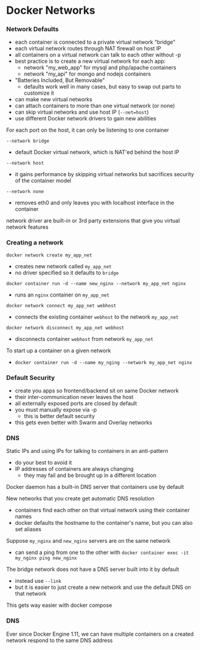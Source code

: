 # Docker Networks

### Network Defaults
* each container is connected to a private virtual network "bridge"
* each virtual network routes through NAT firewall on host IP
* all containers on a virtual network can talk to each other without -p
* best practice is to create a new virtual network for each app:
  * network "my_web_app" for mysql and php/apache containers
  * network "my_api" for mongo and nodejs containers
* "Batteries Included, But Removable"
  * defaults work well in many cases, but easy to swap out parts to customize it
* can make new virtual networks
* can attach containers to more than one virtual network (or none)
* can skip virtual networks and use host IP (`--net=host`)
* use different Docker network drivers to gain new abilities

For each port on the host, it can only be listening to one container

`--network bridge`
* default Docker virtual network, which is NAT'ed behind the host IP

`--network host`
* it gains performance by skipping virtual networks but sacrifices security of the container model

`--network none`
* removes eth0 and only leaves you with localhost interface in the container

network driver are built-in or 3rd party extensions that give you virtual network features

### Creating a network
`docker network create my_app_net`
* creates new network called `my_app_net`
* no driver specified so it defaults to `bridge`

`docker container run -d --name new_nginx --network my_app_net nginx`
* runs an `nginx` container on `my_app_net`

`docker network connect my_app_net webhost`
* connects the existing container `webhost` to the network `my_app_net`

`docker network disconnect my_app_net webhost`
* disconnects container `webhost` from network `my_app_net`

To start up a container on a given network
* `docker container run -d --name my_nging --network my_app_net nginx`

### Default Security
* create you apps so frontend/backend sit on same Docker network
* their inter-communication never leaves the host
* all externally exposed ports are closed by default
* you must manually expose via -p
  * this is better default security
* this gets even better with Swarm and Overlay networks

### DNS
Static IPs and using IPs for talking to containers in an anti-pattern
* do your best to avoid it
* IP addresses of containers are always changing
  * they may fail and be brought up in a different location

Docker daemon has a built-in DNS server that containers use by default

New networks that you create get automatic DNS resolution
* containers find each other on that virtual network using their container names
* docker defaults the hostname to the container's name, but you can also set aliases

Suppose `my_nginx` and `new_nginx` servers are on the same network
* can send a ping from one to the other with `docker container exec -it my_nginx ping new_nginx`

The bridge network does not have a DNS server built into it by default
* instead use `--link`
* but it is easier to just create a new network and use the default DNS on that network

This gets way easier with docker compose

### DNS
Ever since Docker Engine 1.11, we can have multiple containers on a created network respond to the same DNS address
